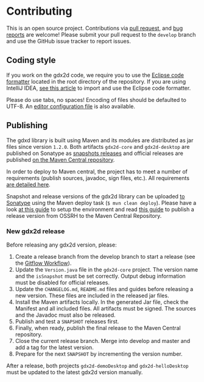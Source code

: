 # Contributing

This is an open source project. Contributions via [pull request](https://github.com/hevs-isi/gdx2d/pulls), and [bug reports](https://github.com/hevs-isi/gdx2d/issues) are welcome! Please submit your pull request to the `develop` branch and use the GitHub issue tracker to report issues.

## Coding style

If you work on the gdx2d code, we require you to use the [Eclipse code formatter](https://github.com/hevs-isi/gdx2d/blob/master/gdx2d-formatter.xml) located in the root directory of the repository.
If you are using IntelliJ IDEA, [see this article](http://blog.jetbrains.com/idea/2014/01/intellij-idea-13-importing-code-formatter-settings-from-eclipse/) to import and use the Eclipse code formatter.

Please do use tabs, no spaces! Encoding of files should be defaulted to UTF-8. An [editor configuration file](https://github.com/hevs-isi/gdx2d/blob/master/.editorconfig) is also available.

## Publishing

The gdxd library is built using Maven and its modules are distributed as jar files since version `1.2.0`. Both artifacts `gdx2d-core` and `gdx2d-desktop` are published on Sonatype as [snapshots releases](https://oss.sonatype.org/content/repositories/snapshots/ch/hevs/gdx2d/) and official releases are published [on the Maven Central repository](http://search.maven.org/#search%7Cga%7C1%7Cch.hevs.gdx2d).

In order to deploy to Maven central, the project has to meet a number of requirements (publish sources, javadoc, sign files, etc.). All requirements [are detailed here](http://central.sonatype.org/pages/requirements.html).

Snapshot and release versions of the gdx2d library can be uploaded [to Sonatype](https://oss.sonatype.org/#nexus-search;quick~ch.hevs) using the Maven deploy task (`$ mvn clean deploy`). Please have a look [at this guide](http://central.sonatype.org/pages/apache-maven.html) to setup the environment and read [this guide](http://central.sonatype.org/pages/releasing-the-deployment.html) to publish a release version from OSSRH to the Maven Central Repository.

### New gdx2d release

Before releasing any gdx2d version, please:

1. Create a release branch from the develop branch to start a release (see the [Gitflow Workflow](https://www.atlassian.com/git/tutorials/comparing-workflows/feature-branch-workflow)).
2. Update the `Version.java` file in the `gdx2d-core` project. The version name and the `isSnapshot` must be set correctly. Output debug information must be disabled for official releases.
3. Update the `CHANGELOG.md`, `README.md` files and guides before releasing a new version. These files are included in the released jar files.
4. Install the Maven artifacts locally. In the generated Jar file, check the Manifest and all included files. All artifacts must be signed. The sources and the Javadoc must also be released.
5. Publish and test a `SNAPSHOT` releases first.
6. Finally, when ready, publish the final release to the Maven Central repository.
7. Close the current release branch. Merge into develop and master and add a tag for the latest version.
8. Prepare for the next `SNAPSHOT` by incrementing the version number.

After a release, both projects `gdx2d-demoDesktop` and `gdx2d-helloDesktop` must be updated to the latest gdx2d version manually.
